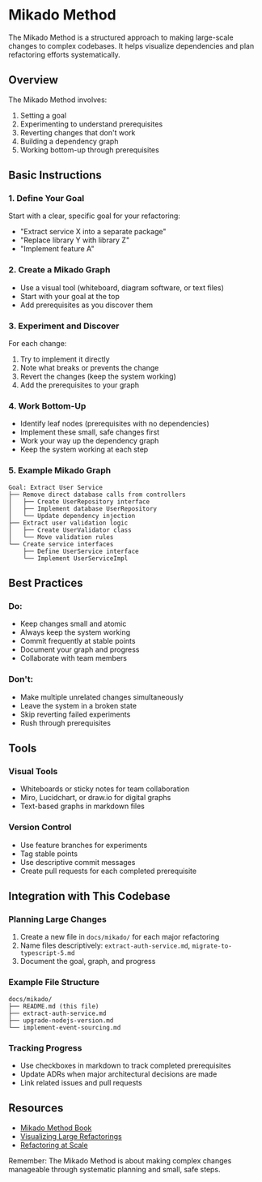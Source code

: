 # Mikado Method

The Mikado Method is a structured approach to making large-scale changes to complex codebases. It helps visualize dependencies and plan refactoring efforts systematically.

## Overview

The Mikado Method involves:
1. Setting a goal
2. Experimenting to understand prerequisites
3. Reverting changes that don't work
4. Building a dependency graph
5. Working bottom-up through prerequisites

## Basic Instructions

### 1. Define Your Goal
Start with a clear, specific goal for your refactoring:
- "Extract service X into a separate package"
- "Replace library Y with library Z"
- "Implement feature A"

### 2. Create a Mikado Graph
- Use a visual tool (whiteboard, diagram software, or text files)
- Start with your goal at the top
- Add prerequisites as you discover them

### 3. Experiment and Discover
For each change:
1. Try to implement it directly
2. Note what breaks or prevents the change
3. Revert the changes (keep the system working)
4. Add the prerequisites to your graph

### 4. Work Bottom-Up
- Identify leaf nodes (prerequisites with no dependencies)
- Implement these small, safe changes first
- Work your way up the dependency graph
- Keep the system working at each step

### 5. Example Mikado Graph

```
Goal: Extract User Service
├── Remove direct database calls from controllers
│   ├── Create UserRepository interface
│   ├── Implement database UserRepository
│   └── Update dependency injection
├── Extract user validation logic
│   ├── Create UserValidator class
│   └── Move validation rules
└── Create service interfaces
    ├── Define UserService interface
    └── Implement UserServiceImpl
```

## Best Practices

### Do:
- Keep changes small and atomic
- Always keep the system working
- Commit frequently at stable points
- Document your graph and progress
- Collaborate with team members

### Don't:
- Make multiple unrelated changes simultaneously
- Leave the system in a broken state
- Skip reverting failed experiments
- Rush through prerequisites

## Tools

### Visual Tools
- Whiteboards or sticky notes for team collaboration
- Miro, Lucidchart, or draw.io for digital graphs
- Text-based graphs in markdown files

### Version Control
- Use feature branches for experiments
- Tag stable points
- Use descriptive commit messages
- Create pull requests for each completed prerequisite

## Integration with This Codebase

### Planning Large Changes
1. Create a new file in `docs/mikado/` for each major refactoring
2. Name files descriptively: `extract-auth-service.md`, `migrate-to-typescript-5.md`
3. Document the goal, graph, and progress

### Example File Structure
```
docs/mikado/
├── README.md (this file)
├── extract-auth-service.md
├── upgrade-nodejs-version.md
└── implement-event-sourcing.md
```

### Tracking Progress
- Use checkboxes in markdown to track completed prerequisites
- Update ADRs when major architectural decisions are made
- Link related issues and pull requests

## Resources

- [Mikado Method Book](https://mikadomethod.wordpress.com/)
- [Visualizing Large Refactorings](https://www.infoq.com/articles/mikado-method/)
- [Refactoring at Scale](https://www.martinfowler.com/articles/workflowsOfRefactoring/)

Remember: The Mikado Method is about making complex changes manageable through systematic planning and small, safe steps.